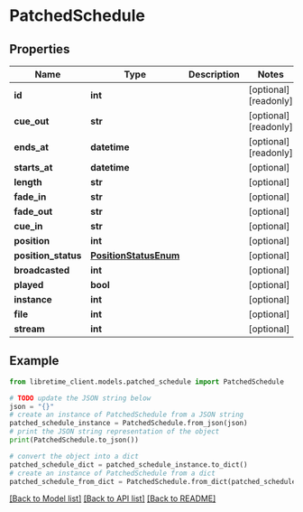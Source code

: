 # PatchedSchedule


## Properties

Name | Type | Description | Notes
------------ | ------------- | ------------- | -------------
**id** | **int** |  | [optional] [readonly] 
**cue_out** | **str** |  | [optional] [readonly] 
**ends_at** | **datetime** |  | [optional] [readonly] 
**starts_at** | **datetime** |  | [optional] 
**length** | **str** |  | [optional] 
**fade_in** | **str** |  | [optional] 
**fade_out** | **str** |  | [optional] 
**cue_in** | **str** |  | [optional] 
**position** | **int** |  | [optional] 
**position_status** | [**PositionStatusEnum**](PositionStatusEnum.md) |  | [optional] 
**broadcasted** | **int** |  | [optional] 
**played** | **bool** |  | [optional] 
**instance** | **int** |  | [optional] 
**file** | **int** |  | [optional] 
**stream** | **int** |  | [optional] 

## Example

```python
from libretime_client.models.patched_schedule import PatchedSchedule

# TODO update the JSON string below
json = "{}"
# create an instance of PatchedSchedule from a JSON string
patched_schedule_instance = PatchedSchedule.from_json(json)
# print the JSON string representation of the object
print(PatchedSchedule.to_json())

# convert the object into a dict
patched_schedule_dict = patched_schedule_instance.to_dict()
# create an instance of PatchedSchedule from a dict
patched_schedule_from_dict = PatchedSchedule.from_dict(patched_schedule_dict)
```
[[Back to Model list]](../README.md#documentation-for-models) [[Back to API list]](../README.md#documentation-for-api-endpoints) [[Back to README]](../README.md)


